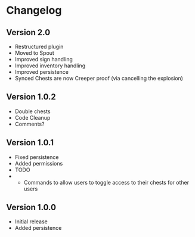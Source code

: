 Changelog
=========
Version 2.0
---
*   Restructured plugin
*   Moved to Spout
*   Improved sign handling
*   Improved inventory handling
*   Improved persistence
*   Synced Chests are now Creeper proof (via cancelling the explosion)

Version 1.0.2
---
*   Double chests
*   Code Cleanup
*   Comments?

Version 1.0.1
---

*   Fixed persistence
*   Added permissions
*   TODO
*   *   Commands to allow users to toggle access to their chests for other users

Version 1.0.0
---

*   Initial release
*   Added persistence